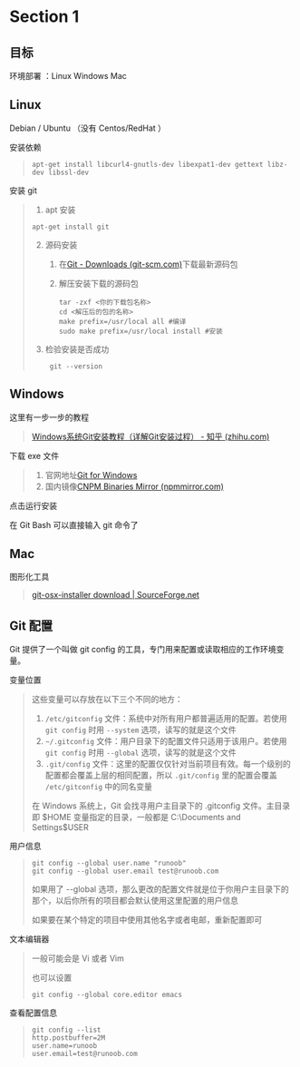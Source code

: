 # Section 1

## 目标

环境部署 ：Linux Windows Mac

## Linux

Debian / Ubuntu （没有 Centos/RedHat ）

安装依赖

> ```shell
> apt-get install libcurl4-gnutls-dev libexpat1-dev gettext libz-dev libssl-dev
> ```

安装 git

> 1. apt 安装
>
> 	```shell
> 	apt-get install git
> 	```
>
> 2. 源码安装
>
>    1. 在[Git - Downloads (git-scm.com)](https://git-scm.com/download)下载最新源码包
>
>    2. 解压安装下载的源码包
>
>       ```shell
>       tar -zxf <你的下载包名称>
>       cd <解压后的包的名称>
>       make prefix=/usr/local all #编译
>       sudo make prefix=/usr/local install #安装
>       ```
>
>       
>
> 3. 检验安装是否成功
>
>    ```shell
>     git --version
>    ```
>

## Windows

这里有一步一步的教程

> [Windows系统Git安装教程（详解Git安装过程） - 知乎 (zhihu.com)](https://zhuanlan.zhihu.com/p/242540359)

下载 exe 文件

> 1. 官网地址[Git for Windows](https://gitforwindows.org/)
> 2. 国内镜像[CNPM Binaries Mirror (npmmirror.com)](https://registry.npmmirror.com/binary.html?path=git-for-windows/)

点击运行安装

在 Git Bash 可以直接输入 git 命令了

## Mac

图形化工具

> [git-osx-installer download | SourceForge.net](https://sourceforge.net/projects/git-osx-installer/)

## Git 配置

Git 提供了一个叫做 git config 的工具，专门用来配置或读取相应的工作环境变量。

变量位置

> 这些变量可以存放在以下三个不同的地方：
>
> 1. `/etc/gitconfig` 文件：系统中对所有用户都普遍适用的配置。若使用 `git config` 时用 `--system` 选项，读写的就是这个文件
> 2. `~/.gitconfig` 文件：用户目录下的配置文件只适用于该用户。若使用 `git config` 时用 `--global` 选项，读写的就是这个文件
> 3. `.git/config` 文件：这里的配置仅仅针对当前项目有效。每一个级别的配置都会覆盖上层的相同配置，所以 `.git/config` 里的配置会覆盖 `/etc/gitconfig` 中的同名变量
>
> 在 Windows 系统上，Git 会找寻用户主目录下的 .gitconfig 文件。主目录即 $HOME 变量指定的目录，一般都是 C:\Documents and Settings\$USER

用户信息

> ```shell
> git config --global user.name "runoob"
> git config --global user.email test@runoob.com
> ```
>
> 如果用了 --global 选项，那么更改的配置文件就是位于你用户主目录下的那个，以后你所有的项目都会默认使用这里配置的用户信息
>
> 如果要在某个特定的项目中使用其他名字或者电邮，重新配置即可

文本编辑器

> 一般可能会是 Vi 或者 Vim
>
> 也可以设置
>
> ```shell
> git config --global core.editor emacs
> ```

查看配置信息

> ```shell
> git config --list
> http.postbuffer=2M
> user.name=runoob
> user.email=test@runoob.com
> ```
